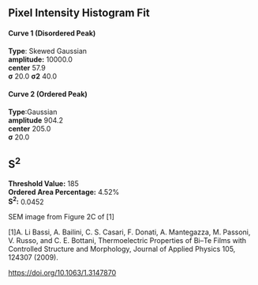 ## Pixel Intensity Histogram Fit

#### Curve 1 (Disordered Peak)
**Type**: Skewed Gaussian\
**amplitude:** 10000.0\
**center** 57.9\
**σ** 20.0
**σ2** 40.0


#### Curve 2 (Ordered Peak)
**Type**:Gaussian\
**amplitude** 904.2\
**center** 205.0\
**σ** 20.0


## S<sup>2</sup>
**Threshold Value:** 185\
**Ordered Area Percentage:** 4.52%\
**S<sup>2</sup>:** 0.0452



SEM image from Figure 2C of [1]

[1]A. Li Bassi, A. Bailini, C. S. Casari, F. Donati, A. Mantegazza, M. Passoni, V. Russo, and C. E. Bottani, Thermoelectric Properties of Bi–Te Films with Controlled Structure and Morphology, Journal of Applied Physics 105, 124307 (2009).


https://doi.org/10.1063/1.3147870
